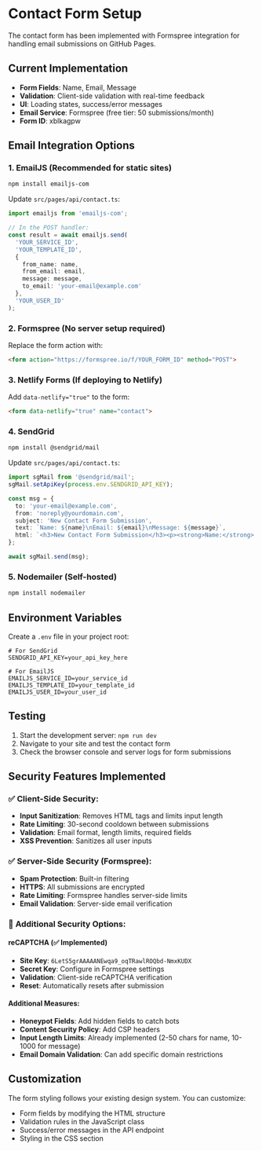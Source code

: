 # Contact Form Setup

The contact form has been implemented with Formspree integration for handling email submissions on GitHub Pages.

## Current Implementation

- **Form Fields**: Name, Email, Message
- **Validation**: Client-side validation with real-time feedback
- **UI**: Loading states, success/error messages
- **Email Service**: Formspree (free tier: 50 submissions/month)
- **Form ID**: xblkagpw

## Email Integration Options

### 1. EmailJS (Recommended for static sites)
```bash
npm install emailjs-com
```

Update `src/pages/api/contact.ts`:
```typescript
import emailjs from 'emailjs-com';

// In the POST handler:
const result = await emailjs.send(
  'YOUR_SERVICE_ID',
  'YOUR_TEMPLATE_ID',
  {
    from_name: name,
    from_email: email,
    message: message,
    to_email: 'your-email@example.com'
  },
  'YOUR_USER_ID'
);
```

### 2. Formspree (No server setup required)
Replace the form action with:
```html
<form action="https://formspree.io/f/YOUR_FORM_ID" method="POST">
```

### 3. Netlify Forms (If deploying to Netlify)
Add `data-netlify="true"` to the form:
```html
<form data-netlify="true" name="contact">
```

### 4. SendGrid
```bash
npm install @sendgrid/mail
```

Update `src/pages/api/contact.ts`:
```typescript
import sgMail from '@sendgrid/mail';
sgMail.setApiKey(process.env.SENDGRID_API_KEY);

const msg = {
  to: 'your-email@example.com',
  from: 'noreply@yourdomain.com',
  subject: 'New Contact Form Submission',
  text: `Name: ${name}\nEmail: ${email}\nMessage: ${message}`,
  html: `<h3>New Contact Form Submission</h3><p><strong>Name:</strong> ${name}</p><p><strong>Email:</strong> ${email}</p><p><strong>Message:</strong> ${message}</p>`
};

await sgMail.send(msg);
```

### 5. Nodemailer (Self-hosted)
```bash
npm install nodemailer
```

## Environment Variables

Create a `.env` file in your project root:
```env
# For SendGrid
SENDGRID_API_KEY=your_api_key_here

# For EmailJS
EMAILJS_SERVICE_ID=your_service_id
EMAILJS_TEMPLATE_ID=your_template_id
EMAILJS_USER_ID=your_user_id
```

## Testing

1. Start the development server: `npm run dev`
2. Navigate to your site and test the contact form
3. Check the browser console and server logs for form submissions

## Security Features Implemented

### ✅ **Client-Side Security:**
- **Input Sanitization**: Removes HTML tags and limits input length
- **Rate Limiting**: 30-second cooldown between submissions
- **Validation**: Email format, length limits, required fields
- **XSS Prevention**: Sanitizes all user inputs

### ✅ **Server-Side Security (Formspree):**
- **Spam Protection**: Built-in filtering
- **HTTPS**: All submissions are encrypted
- **Rate Limiting**: Formspree handles server-side limits
- **Email Validation**: Server-side email verification

### 🔧 **Additional Security Options:**

#### **reCAPTCHA (✅ Implemented)**
- **Site Key**: `6LetS5grAAAAANEwqa9_oqTRawlROQbd-NmxKUDX`
- **Secret Key**: Configure in Formspree settings
- **Validation**: Client-side reCAPTCHA verification
- **Reset**: Automatically resets after submission

#### **Additional Measures:**
- **Honeypot Fields**: Add hidden fields to catch bots
- **Content Security Policy**: Add CSP headers
- **Input Length Limits**: Already implemented (2-50 chars for name, 10-1000 for message)
- **Email Domain Validation**: Can add specific domain restrictions

## Customization

The form styling follows your existing design system. You can customize:
- Form fields by modifying the HTML structure
- Validation rules in the JavaScript class
- Success/error messages in the API endpoint
- Styling in the CSS section 